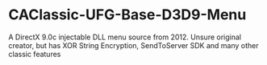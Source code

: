 # CAClassic-UFG-Base-D3D9-Menu
 A DirectX 9.0c injectable DLL menu source from 2012. Unsure original creator, but has XOR String Encryption, SendToServer SDK and many other classic features
